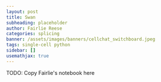 ```yaml
---
layout: post
title: Swan
subheading: placeholder
author: Fairlie Reese
categories: splicing
banner: /assets/images/banners/cellchat_switchboard.jpeg
tags: single-cell python
sidebar: []
usemathjax: true
---
```


TODO: Copy Fairlie's notebook here

